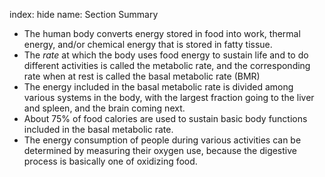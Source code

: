 index: hide
name: Section Summary

  * The human body converts energy stored in food into work, thermal energy, and/or chemical energy that is stored in fatty tissue.
  * The  *rate* at which the body uses food energy to sustain life and to do different activities is called the metabolic rate, and the corresponding rate when at rest is called the basal metabolic rate (BMR)
  * The energy included in the basal metabolic rate is divided among various systems in the body, with the largest fraction going to the liver and spleen, and the brain coming next.
  * About 75% of food calories are used to sustain basic body functions included in the basal metabolic rate.
  * The energy consumption of people during various activities can be determined by measuring their oxygen use, because the digestive process is basically one of oxidizing food. 

